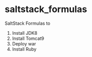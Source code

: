 # saltstack_formulas
SaltStack Formulas to 
1) Install JDK8
2) Install Tomcat9
3) Deploy war
4) Install Ruby
